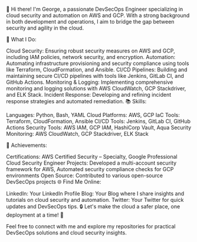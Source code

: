 👋 Hi there! I'm George, a passionate DevSecOps Engineer specializing in cloud security and automation on AWS and GCP. With a strong background in both development and operations, I aim to bridge the gap between security and agility in the cloud.

🔧 What I Do:

Cloud Security: Ensuring robust security measures on AWS and GCP, including IAM policies, network security, and encryption.
Automation: Automating infrastructure provisioning and security compliance using tools like Terraform, CloudFormation, and Ansible.
CI/CD Pipelines: Building and maintaining secure CI/CD pipelines with tools like Jenkins, GitLab CI, and GitHub Actions.
Monitoring & Logging: Implementing comprehensive monitoring and logging solutions with AWS CloudWatch, GCP Stackdriver, and ELK Stack.
Incident Response: Developing and refining incident response strategies and automated remediation.
📚 Skills:

Languages: Python, Bash, YAML
Cloud Platforms: AWS, GCP
IaC Tools: Terraform, CloudFormation, Ansible
CI/CD Tools: Jenkins, GitLab CI, GitHub Actions
Security Tools: AWS IAM, GCP IAM, HashiCorp Vault, Aqua Security
Monitoring: AWS CloudWatch, GCP Stackdriver, ELK Stack

🌟 Achievements:

Certifications: AWS Certified Security – Specialty, Google Professional Cloud Security Engineer
Projects: Developed a multi-account security framework for AWS, Automated security compliance checks for GCP environments
Open Source: Contributed to various open-source DevSecOps projects
🌐 Find Me Online:

LinkedIn: Your LinkedIn Profile
Blog: Your Blog where I share insights and tutorials on cloud security and automation.
Twitter: Your Twitter for quick updates and DevSecOps tips.
🔒 Let's make the cloud a safer place, one deployment at a time! 🚀

Feel free to connect with me and explore my repositories for practical DevSecOps solutions and cloud security insights.

